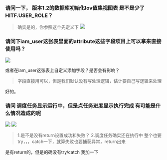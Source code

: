 ### 请问一下， 版本1.2的数据库初始化lov值集视图表 是不是少了 HITF.USER_ROLE？

>确实是的，你参照这个先定义下
![](https://img2020.cnblogs.com/blog/1231979/202003/1231979-20200304151251270-1335743863.png)



### 请问下iam_user这张表里面的attribute这些字段项目上可以拿来直接使用吗？
![](https://img2020.cnblogs.com/blog/1231979/202003/1231979-20200304151310987-1742036169.png)

或者在iam_user这张表上自定义添加字段？是否会有影响？

>字段直接用可以，但是我们默认没有写处理逻辑，估计要自己写逻辑来处理

好的。


### 请问 调度任务显示运行中，但是点任务进度显示执行完成 有可能是什么情况造成的呢
![](https://img2020.cnblogs.com/blog/1231979/202003/1231979-20200304151326579-1346813545.png)
![](https://img2020.cnblogs.com/blog/1231979/202003/1231979-20200304151330561-15253709.png)

>1.是不是没有return设置成功和失败？  2.调度任务确实还在执行中
>整个也要try，，，catch一下，就算失败也要捕获异常，return出来

是有return的，但是的确没有try/catch 我加一下
